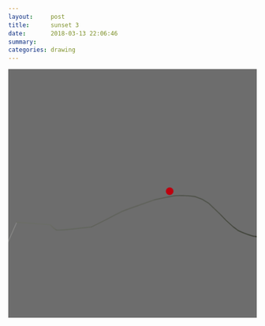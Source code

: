 ```yaml
---
layout:     post
title:      sunset 3
date:       2018-03-13 22:06:46
summary:    
categories: drawing
---
```

![sunset 3](/images/diary/sunset-3.png ".")
